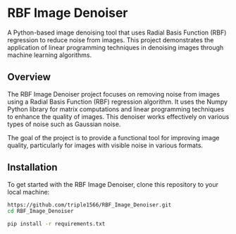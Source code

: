 # RBF Image Denoiser

A Python-based image denoising tool that uses Radial Basis Function (RBF) regression to reduce noise from images. This project demonstrates the application of linear programming techniques in denoising images through machine learning algorithms.

## Overview

The RBF Image Denoiser project focuses on removing noise from images using a Radial Basis Function (RBF) regression algorithm. It uses the Numpy Python library for matrix computations and linear programming techniques to enhance the quality of images. This denoiser works effectively on various types of noise such as Gaussian noise.

The goal of the project is to provide a functional tool for improving image quality, particularly for images with visible noise in various formats.

## Installation

To get started with the RBF Image Denoiser, clone this repository to your local machine:

```bash
https://github.com/triple1566/RBF_Image_Denoiser.git
cd RBF_Image_Denoiser

pip install -r requirements.txt
